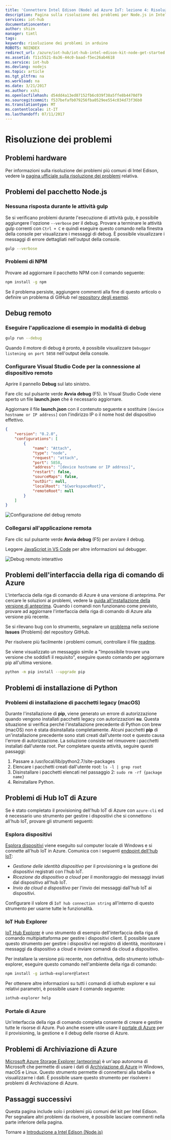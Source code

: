 ```yaml
---
title: 'Connettere Intel Edison (Node) ad Azure IoT: lezione 4: Risoluzione dei problemi | Documentazione Microsoft'
description: Pagina sulla risoluzione dei problemi per Node.js in Intel Edison
services: iot-hub
documentationcenter: 
author: shizn
manager: timtl
tags: 
keywords: risoluzione dei problemi in arduino
ROBOTS: NOINDEX
redirect_url: /azure/iot-hub/iot-hub-intel-edison-kit-node-get-started
ms.assetid: f11c5521-8a36-44c0-baad-f5ec26ab4618
ms.service: iot-hub
ms.devlang: nodejs
ms.topic: article
ms.tgt_pltfrm: na
ms.workload: na
ms.date: 3/21/2017
ms.author: xshi
ms.openlocfilehash: d54dd4a13ed87152fb6c039f38a5ffe8b4470df9
ms.sourcegitcommit: f537befafb079256fba0529ee554c034d73f36b0
ms.translationtype: MT
ms.contentlocale: it-IT
ms.lasthandoff: 07/11/2017
---
```

# <a name="troubleshooting"></a>Risoluzione dei problemi
## <a name="hardware-issues"></a>Problemi hardware
Per informazioni sulla risoluzione dei problemi più comuni di Intel Edison, vedere la [pagina ufficiale sulla risoluzione dei problemi](https://software.intel.com/en-us/node/637974) relativa.

## <a name="nodejs-package-issues"></a>Problemi del pacchetto Node.js
### <a name="no-response-during-gulp-tasks"></a>Nessuna risposta durante le attività gulp
Se si verificano problemi durante l'esecuzione di attività gulp, è possibile aggiungere l'opzione `--verbose` per il debug. Provare a terminare le attività gulp correnti con `Ctrl + C` e quindi eseguire questo comando nella finestra della console per visualizzare i messaggi di debug. È possibile visualizzare i messaggi di errore dettagliati nell'output della console. 

```bash
gulp --verbose
```

### <a name="npm-issues"></a>Problemi di NPM
Provare ad aggiornare il pacchetto NPM con il comando seguente:

```bash
npm install -g npm
```

Se il problema persiste, aggiungere commenti alla fine di questo articolo o definire un problema di GitHub nel [repository degli esempi][sample-repository].

## <a name="remote-debugging"></a>Debug remoto

### <a name="run-the-sample-application-in-debug-mode"></a>Eseguire l'applicazione di esempio in modalità di debug

```bash
gulp run --debug
```

Quando il motore di debug è pronto, è possibile visualizzare ```Debugger listening on port 5858``` nell'output della console.

### <a name="configure-vs-code-to-connect-to-the-remote-device"></a>Configurare Visual Studio Code per la connessione al dispositivo remoto

Aprire il pannello **Debug** sul lato sinistro.

Fare clic sul pulsante verde **Avvia debug** (F5). In Visual Studio Code viene aperto un file **launch.json** che è necessario aggiornare.

Aggiornare il file **launch.json** con il contenuto seguente e sostituire `[device hostname or IP address]` con l'indirizzo IP o il nome host del dispositivo effettivo.  

```json
{
    "version": "0.2.0",
    "configurations": [
        {
            "name": "Attach",
            "type": "node",
            "request": "attach",
            "port": 5858,
            "address": "[device hostname or IP address]",
            "restart": false,
            "sourceMaps": false,
            "outDir": null,
            "localRoot": "${workspaceRoot}",
            "remoteRoot": null
        }
    ]
}
```

![Configurazione del debug remoto](media/iot-hub-intel-edison-lessons/troubleshooting/remote_debugging_configuration.png)

### <a name="attach-to-the-remote-application"></a>Collegarsi all'applicazione remota

Fare clic sul pulsante verde **Avvia debug** (F5) per avviare il debug.

Leggere [JavaScript in VS Code](https://code.visualstudio.com/docs/languages/javascript#_debugging) per altre informazioni sul debugger.

![Debug remoto interattivo](media/iot-hub-intel-edison-lessons/troubleshooting/remote_debugging_interactive.png)

## <a name="azure-cli-issues"></a>Problemi dell'interfaccia della riga di comando di Azure
L'interfaccia della riga di comando di Azure è una versione di anteprima. Per cercare le soluzioni ai problemi, vedere la [guida all'installazione della versione di anteprima](https://github.com/Azure/azure-cli/blob/master/doc/preview_install_guide.md). Quando i comandi non funzionano come previsto, provare ad aggiornare l'interfaccia della riga di comando di Azure alla versione più recente.

Se si rilevano bug con lo strumento, segnalare un [problema](https://github.com/Azure/azure-cli/issues) nella sezione **Issues** (Problemi) del repository GitHub.

Per risolvere più facilmente i problemi comuni, controllare il file [readme](https://github.com/Azure/azure-cli/blob/master/README.rst).

Se viene visualizzato un messaggio simile a "Impossibile trovare una versione che soddisfi il requisito", eseguire questo comando per aggiornare pip all'ultima versione.

```bash
python -m pip install --upgrade pip
```

## <a name="python-installation-issues"></a>Problemi di installazione di Python
### <a name="legacy-installation-issues-macos"></a>Problemi di installazione di pacchetti legacy (macOS)
Durante l'installazione di **pip**, viene generato un errore di autorizzazione quando vengono installati pacchetti legacy con autorizzazioni **su**. Questa situazione si verifica perché l'installazione precedente di Python con brew (macOS) non è stata disinstallata completamente. Alcuni pacchetti **pip** di un'installazione precedente sono stati creati dall'utente root e questo causa l'errore di autorizzazione. La soluzione consiste nel rimuovere i pacchetti installati dall'utente root. Per completare questa attività, seguire questi passaggi:

1. Passare a /usr/local/lib/python2.7/site-packages
2. Elencare i pacchetti creati dall'utente root: `ls -l | grep root`
3. Disinstallare i pacchetti elencati nel passaggio 2: `sudo rm -rf {package name}`
4. Reinstallare Python.

## <a name="azure-iot-hub-issues"></a>Problemi di Hub IoT di Azure
Se è stato completato il provisioning dell'hub IoT di Azure con `azure-cli` ed è necessario uno strumento per gestire i dispositivi che si connettono all'hub IoT, provare gli strumenti seguenti:

### <a name="device-explorer"></a>Esplora dispositivi
[Esplora dispositivi](https://github.com/Azure/azure-iot-sdk-csharp/tree/master/tools/DeviceExplorer) viene eseguito sul computer locale di Windows e si connette all'hub IoT in Azure. Comunica con i seguenti [endpoint dell'hub IoT](iot-hub-devguide.md):

- _Gestione delle identità dispositivo_ per il provisioning e la gestione dei dispositivi registrati con l'hub IoT.
- _Ricezione da dispositivo a cloud_ per il monitoraggio dei messaggi inviati dal dispositivo all'hub IoT.
- _Invio da cloud a dispositivo_ per l'invio dei messaggi dall'hub IoT ai dispositivi.

Configurare il valore di `IoT hub connection string` all'interno di questo strumento per usarne tutte le funzionalità.

### <a name="iot-hub-explorer"></a>IoT Hub Explorer
[IoT Hub Explorer](https://github.com/Azure/iothub-explorer) è uno strumento di esempio dell'interfaccia della riga di comando multipiattaforma per gestire i dispositivi client. È possibile usare questo strumento per gestire i dispositivi nel registro di identità, monitorare i messaggi da dispositivo a cloud e inviare comandi da cloud a dispositivo.

Per installare la versione più recente, non definitiva, dello strumento iothub-explorer, eseguire questo comando nell'ambiente della riga di comando:

```bash
npm install -g iothub-explorer@latest
```

Per ottenere altre informazioni su tutti i comandi di iothub explorer e sui relativi parametri, è possibile usare il comando seguente:

```bash
iothub-explorer help
```

### <a name="azure-portal"></a>Portale di Azure
Un'interfaccia della riga di comando completa consente di creare e gestire tutte le risorse di Azure. Può anche essere utile usare il [portale di Azure](../azure-portal-overview.md) per il provisioning, la gestione e il debug delle risorse di Azure.

## <a name="azure-storage-issues"></a>Problemi di Archiviazione di Azure
[Microsoft Azure Storage Explorer (anteprima)](http://storageexplorer.com) è un'app autonoma di Microsoft che permette di usare i dati di [Archiviazione di Azure](https://azure.microsoft.com/en-us/services/storage/) in Windows, macOS e Linux. Questo strumento permette di connettersi alla tabella e visualizzarne i dati. È possibile usare questo strumento per risolvere i problemi di Archiviazione di Azure.

## <a name="next-steps"></a>Passaggi successivi
Questa pagina include solo i problemi più comuni del kit per Intel Edison. Per segnalare altri problemi da risolvere, è possibile lasciare commenti nella parte inferiore della pagina.

Tornare a [Introduzione a Intel Edison (Node.js)](iot-hub-intel-edison-kit-node-get-started.md)

<!-- Images and links -->

[sample-repository]: https://github.com/Azure-Samples/iot-hub-node-edison-getting-started